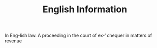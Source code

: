 ---
title: English Information
letter: E
permalink: "/definitions/bld-english-information.html"
body: In Eng-lish law. A proceeding in the court of ex-‘ chequer in matters of revenue
published_at: '2018-07-07'
source: Black's Law Dictionary 2nd Ed (1910)
layout: post
---